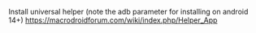 Install universal helper (note the adb parameter for installing on android 14+)
https://macrodroidforum.com/wiki/index.php/Helper_App
